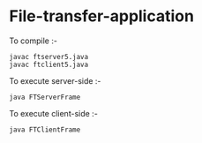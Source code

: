 # File-transfer-application

To compile :-

    javac ftserver5.java
    javac ftclient5.java
    
To execute server-side :-
    
    java FTServerFrame
    
To execute client-side :-

    java FTClientFrame
